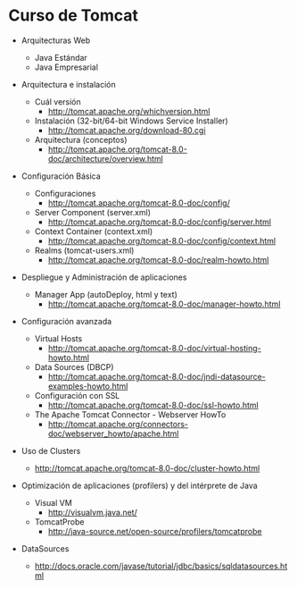 Curso de Tomcat
===============

- Arquitecturas Web
	- Java Estándar
	- Java Empresarial

- Arquitectura e instalación
	- Cuál versión 
		- http://tomcat.apache.org/whichversion.html
	- Instalación (32-bit/64-bit Windows Service Installer)
		- http://tomcat.apache.org/download-80.cgi
	- Arquitectura (conceptos)
		- http://tomcat.apache.org/tomcat-8.0-doc/architecture/overview.html

- Configuración Básica
	- Configuraciones
		- http://tomcat.apache.org/tomcat-8.0-doc/config/
	- Server Component (server.xml)
		- http://tomcat.apache.org/tomcat-8.0-doc/config/server.html
	- Context Container (context.xml)
		- http://tomcat.apache.org/tomcat-8.0-doc/config/context.html
	- Realms (tomcat-users.xml)
		- http://tomcat.apache.org/tomcat-8.0-doc/realm-howto.html

- Despliegue y Administración de aplicaciones
	- Manager App (autoDeploy, html y text)
		- http://tomcat.apache.org/tomcat-8.0-doc/manager-howto.html

- Configuración avanzada
 	- Virtual Hosts
 		- http://tomcat.apache.org/tomcat-8.0-doc/virtual-hosting-howto.html
	- Data Sources (DBCP)
		- http://tomcat.apache.org/tomcat-8.0-doc/jndi-datasource-examples-howto.html
	- Configuración con SSL
		- http://tomcat.apache.org/tomcat-8.0-doc/ssl-howto.html
	- The Apache Tomcat Connector - Webserver HowTo
		- http://tomcat.apache.org/connectors-doc/webserver_howto/apache.html

- Uso de Clusters
	- http://tomcat.apache.org/tomcat-8.0-doc/cluster-howto.html

- Optimización de aplicaciones (profilers) y del intérprete de Java
	- Visual VM
		- http://visualvm.java.net/
	- TomcatProbe
		- http://java-source.net/open-source/profilers/tomcatprobe

- DataSources
	- http://docs.oracle.com/javase/tutorial/jdbc/basics/sqldatasources.html
